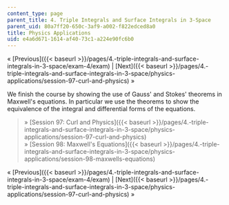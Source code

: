 ```yaml
---
content_type: page
parent_title: 4. Triple Integrals and Surface Integrals in 3-Space
parent_uid: 80a7ff20-650c-3af9-a002-f822edced8a0
title: Physics Applications
uid: e4a6d671-1614-af40-73c1-a224e90fc6b0
---
```


« [Previous]({{< baseurl >}}/pages/4.-triple-integrals-and-surface-integrals-in-3-space/exam-4/exam) | [Next]({{< baseurl >}}/pages/4.-triple-integrals-and-surface-integrals-in-3-space/physics-applications/session-97-curl-and-physics) »

We finish the course by showing the use of Gauss' and Stokes' theorems in Maxwell's equations. In particular we use the theorems to show the equivalence of the integral and differential forms of the equations.

> » [Session 97: Curl and Physics]({{< baseurl >}}/pages/4.-triple-integrals-and-surface-integrals-in-3-space/physics-applications/session-97-curl-and-physics)  
> » [Session 98: Maxwell's Equations]({{< baseurl >}}/pages/4.-triple-integrals-and-surface-integrals-in-3-space/physics-applications/session-98-maxwells-equations)

« [Previous]({{< baseurl >}}/pages/4.-triple-integrals-and-surface-integrals-in-3-space/exam-4/exam) | [Next]({{< baseurl >}}/pages/4.-triple-integrals-and-surface-integrals-in-3-space/physics-applications/session-97-curl-and-physics) »